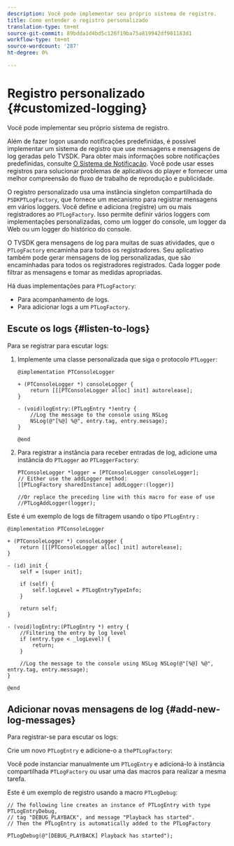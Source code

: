 ```yaml
---
description: Você pode implementar seu próprio sistema de registro.
title: Como entender o registro personalizado
translation-type: tm+mt
source-git-commit: 89bdda1d4bd5c126f19ba75a819942df901183d1
workflow-type: tm+mt
source-wordcount: '287'
ht-degree: 0%

---
```



# Registro personalizado {#customized-logging}

Você pode implementar seu próprio sistema de registro.

Além de fazer logon usando notificações predefinidas, é possível implementar um sistema de registro que use mensagens e mensagens de log geradas pelo TVSDK. Para obter mais informações sobre notificações predefinidas, consulte [O Sistema de Notificação](https://help.adobe.com/en_US/primetime/psdk/ios/index.html#PSDKs-concept-The_Notification_System). Você pode usar esses registros para solucionar problemas de aplicativos do player e fornecer uma melhor compreensão do fluxo de trabalho de reprodução e publicidade.

O registro personalizado usa uma instância singleton compartilhada do `PSDKPTLogFactory`, que fornece um mecanismo para registrar mensagens em vários loggers. Você define e adiciona (registre) um ou mais registradores ao `PTLogFactory`. Isso permite definir vários loggers com implementações personalizadas, como um logger do console, um logger da Web ou um logger do histórico do console.

O TVSDK gera mensagens de log para muitas de suas atividades, que o `PTLogFactory` encaminha para todos os registradores. Seu aplicativo também pode gerar mensagens de log personalizadas, que são encaminhadas para todos os registradores registrados. Cada logger pode filtrar as mensagens e tomar as medidas apropriadas.

Há duas implementações para `PTLogFactory`:

* Para acompanhamento de logs.
* Para adicionar logs a um `PTLogFactory`.

## Escute os logs {#listen-to-logs}

Para se registrar para escutar logs:
1. Implemente uma classe personalizada que siga o protocolo `PTLogger`:

   ```
   @implementation PTConsoleLogger 
   
   + (PTConsoleLogger *) consoleLogger { 
       return [[[PTConsoleLogger alloc] init] autorelease]; 
   } 
   
   - (void)logEntry:(PTLogEntry *)entry { 
       //Log the message to the console using NSLog  
       NSLog(@"[%@] %@", entry.tag, entry.message); 
   } 
   
   @end
   ```

1. Para registrar a instância para receber entradas de log, adicione uma instância do `PTLogger` ao `PTLoggerFactory`:

   ```
   PTConsoleLogger *logger = [PTConsoleLogger consoleLogger]; 
   // Either use the addLogger method: 
   [[PTLogFactory sharedInstance] addLogger:(logger)] 
   
   //Or replace the preceding line with this macro for ease of use 
   //PTLogAddLogger(logger); 
   ```

<!--<a id="example_3738B5A8B4C048D28695E62297CF39E3"></a>-->

Este é um exemplo de logs de filtragem usando o tipo `PTLogEntry` :

```
@implementation PTConsoleLogger 
 
+ (PTConsoleLogger *) consoleLogger { 
    return [[[PTConsoleLogger alloc] init] autorelease]; 
} 
 
- (id) init { 
    self = [super init]; 
 
    if (self) { 
        self.logLevel = PTLogEntryTypeInfo; 
    } 
 
    return self; 
} 
 
- (void)logEntry:(PTLogEntry *) entry { 
    //Filtering the entry by log level  
    if (entry.type < _logLevel) { 
        return; 
    } 
 
    //Log the message to the console using NSLog NSLog(@"[%@] %@", entry.tag, entry.message); 
} 
 
@end
```

## Adicionar novas mensagens de log {#add-new-log-messages}

Para registrar-se para escutar os logs:

Crie um novo `PTLogEntry` e adicione-o a `thePTLogFactory`:

Você pode instanciar manualmente um `PTLogEntry` e adicioná-lo à instância compartilhada `PTLogFactory` ou usar uma das macros para realizar a mesma tarefa.

Este é um exemplo de registro usando a macro `PTLogDebug`:

<!--<a id="example_F014436E1686468F941F4EBD1A21B18E"></a>-->

```
// The following line creates an instance of PTLogEntry with type PTLogEntryDebug, 
// tag "DEBUG_PLAYBACK", and message "Playback has started". 
// Then the PTLogEntry is automatically added to the PTLogFactory  
 
PTLogDebug(@"[DEBUG_PLAYBACK] Playback has started");
```
